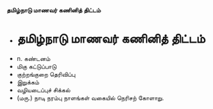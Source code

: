 **தமிழ்நாடு மாணவர் கணினித் திட்டம்**
- # தமிழ்நாடு மாணவர் கணினித் திட்டம்
- n. கண்டனம்
- மிகு கட்டுப்பாடு
- குற்றங்குறை தெரிவிப்பு
- இறுக்கம்
- வழியடைப்புச் சிக்கல்
- (மரு.) நாடி நரம்பு நாளங்கள் வகையில் நெரிசற் கோளாறு.

